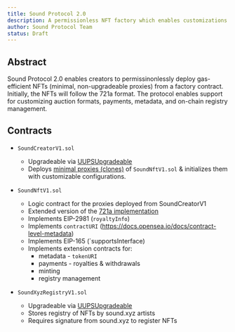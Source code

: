 ```yaml
---
title: Sound Protocol 2.0
description: A permissionless NFT factory which enables customizations for auction formats, payments, metadata, and on-chain registries.
author: Sound Protocol Team
status: Draft
--- 
```


## Abstract

Sound Protocol 2.0 enables creators to permissinonlessly deploy gas-efficient NFTs (minimal, non-upgradeable proxies) from a factory contract. Initially, the NFTs will follow the 721a format. The protocol enables support for customizing auction formats, payments, metadata, and on-chain registry management.

## Contracts

- `SoundCreatorV1.sol`
  - Upgradeable via [UUPSUpgradeable](https://docs.openzeppelin.com/contracts/4.x/api/proxy#UUPSUpgradeable)
  - Deploys [minimal proxies (clones)](https://eips.ethereum.org/EIPS/eip-1167) of `SoundNftV1.sol` & initializes them with customizable configurations.

- `SoundNftV1.sol`
  - Logic contract for the proxies deployed from SoundCreatorV1
  - Extended version of the [721a implementation](https://www.azuki.com/erc721a)
  - Implements EIP-2981 (`royaltyInfo`)
  - Implements `contractURI` (https://docs.opensea.io/docs/contract-level-metadata)
  - Implements EIP-165 (`supportsInterface)
  - Implements extension contracts for:
    - metadata - `tokenURI`
    - payments - royalties & withdrawals
    - minting 
    - registry management
  
- `SoundXyzRegistryV1.sol`
  - Upgradeable via [UUPSUpgradeable](https://docs.openzeppelin.com/contracts/4.x/api/proxy#UUPSUpgradeable)
  - Stores registry of NFTs by sound.xyz artists
  - Requires signature from sound.xyz to register NFTs